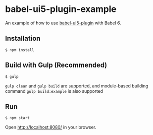 # babel-ui5-plugin-example
An example of how to use [babel-ui5-plugin](https://github.com/MagicCube/babel-plugin-ui5) with Babel 6.

## Installation
```
$ npm install
```

## Build with Gulp (Recommended)
```
$ gulp
```
`gulp clean` and `gulp build` are supported, and module-based building command `gulp build:example` is also supported


## Run
```
$ npm start
```
Open [http://localhost:8080/](http://localhost:8080/) in your browser.
